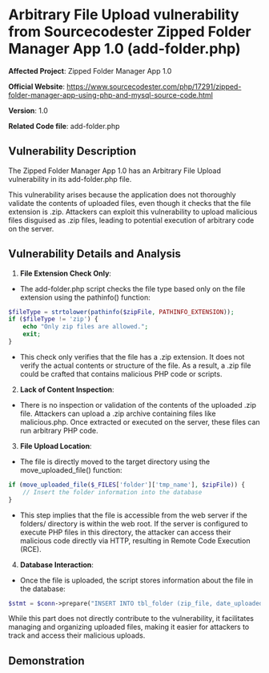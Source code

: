 
# Arbitrary File Upload vulnerability from Sourcecodester Zipped Folder Manager App 1.0 (add-folder.php)

**Affected Project**: Zipped Folder Manager App 1.0

**Official Website**: https://www.sourcecodester.com/php/17291/zipped-folder-manager-app-using-php-and-mysql-source-code.html

**Version**: 1.0

**Related Code file**: add-folder.php

## Vulnerability Description

The Zipped Folder Manager App 1.0 has an Arbitrary File Upload vulnerability in its add-folder.php file. 

This vulnerability arises because the application does not thoroughly validate the contents of uploaded files, even though it checks that the file extension is .zip. Attackers can exploit this vulnerability to upload malicious files disguised as .zip files, leading to potential execution of arbitrary code on the server.

## Vulnerability Details and Analysis

1. **File Extension Check Only**:

- The add-folder.php script checks the file type based only on the file extension using the pathinfo() function:

```php
$fileType = strtolower(pathinfo($zipFile, PATHINFO_EXTENSION));
if ($fileType != 'zip') {
    echo "Only zip files are allowed.";
    exit;
}
```

- This check only verifies that the file has a .zip extension. It does not verify the actual contents or structure of the file. As a result, a .zip file could be crafted that contains malicious PHP code or scripts.

2. **Lack of Content Inspection**:

- There is no inspection or validation of the contents of the uploaded .zip file. Attackers can upload a .zip archive containing files like malicious.php. Once extracted or executed on the server, these files can run arbitrary PHP code.

3. **File Upload Location**:

- The file is directly moved to the target directory using the move_uploaded_file() function:

```php
if (move_uploaded_file($_FILES['folder']['tmp_name'], $zipFile)) {
    // Insert the folder information into the database
}
```

- This step implies that the file is accessible from the web server if the folders/ directory is within the web root. If the server is configured to execute PHP files in this directory, the attacker can access their malicious code directly via HTTP, resulting in Remote Code Execution (RCE).

4. **Database Interaction**:

- Once the file is uploaded, the script stores information about the file in the database:

```php
$stmt = $conn->prepare("INSERT INTO tbl_folder (zip_file, date_uploaded) VALUES (:zipFile, :dateUploaded)");
```

While this part does not directly contribute to the vulnerability, it facilitates managing and organizing uploaded files, making it easier for attackers to track and access their malicious uploads.


## Demonstration
